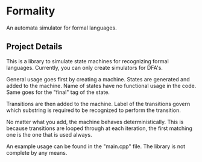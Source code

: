 # Formality

An automata simulator for formal languages.

## Project Details

This is a library to simulate state machines for recognizing formal
languages. Currently, you can only create simulators for DFA's. 

General usage goes first by creating a machine. States are generated
and added to the machine. Name of states have no functional usage
in the code. Same goes for the "final" tag of the state.

Transitions are then added to the machine. Label of the transitions
govern which substring is required to be recognized to perform the
transition. 

No matter what you add, the machine behaves deterministically. This
is because transitions are looped through at each iteration, the
first matching one is the one that is used always.

An example usage can be found in the "main.cpp" file. The library
is not complete by any means.
